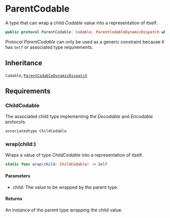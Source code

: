 # ParentCodable

A type that can wrap a child *Codable* value into a representation of itself.

``` swift
public protocol ParentCodable: Codable, ParentCodableDynamicDispatch where ChildCodable: Codable 
```

Protocol *ParentCodable* can only be used as a generic constraint because it has
`Self` or associated type requirements.

> 

> 

## Inheritance

`Codable`, [`ParentCodableDynamicDispatch`](https://github.com/grevend/restfulpropertykit/wiki/ParentCodableDynamicDispatch)

## Requirements

### ChildCodable

The associated child type implementing the *Decodable* and *Encodable*
protocols.

``` swift
associatedtype ChildCodable
```

### wrap(child:​)

Wraps a value of type *ChildCodable* into a representation of itself.

``` swift
static func wrap(child: ChildCodable) -> Self
```

> 

#### Parameters

  - child: The value to be wrapped by the parent type.

#### Returns

An instance of the parent type wrapping the child value.
